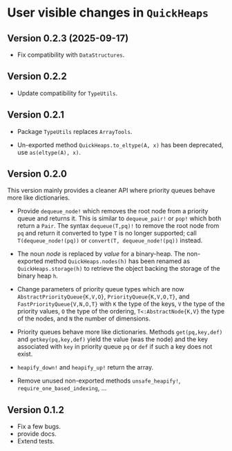 # User visible changes in `QuickHeaps`

## Version 0.2.3 (2025-09-17)

- Fix compatibility with `DataStructures`.

## Version 0.2.2

- Update compatibility for `TypeUtils`.

## Version 0.2.1

- Package `TypeUtils` replaces `ArrayTools`.

- Un-exported method `QuickHeaps.to_eltype(A, x)` has been deprecated, use
  `as(eltype(A), x)`.

## Version 0.2.0

This version mainly provides a cleaner API where priority queues behave more
like dictionaries.

- Provide `dequeue_node!` which removes the root node from a priority queue and
  returns it. This is similar to `dequeue_pair!` or `pop!` which both return a
  `Pair`. The syntax `dequeue(T,pq)!` to remove the root node from `pq` and
  return it converted to type `T` is no longer supported; call
  `T(dequeue_node!(pq))` or `convert(T, dequeue_node!(pq))` instead.

- The noun *node* is replaced by *value* for a binary-heap. The non-exported
  method `QuickHeaps.nodes(h)` has been renamed as `QuickHeaps.storage(h)` to
  retrieve the object backing the storage of the binary heap `h`.

- Change parameters of priority queue types which are now
  `AbstractPriorityQueue{K,V,O}`, `PriorityQueue{K,V,O,T}`, and
  `FastPriorityQueue{V,N,O,T}` with `K` the type of the keys, `V` the type of
  the priority values, `O` the type of the ordering, `T<:AbstractNode{K,V}` the
  type of the nodes, and `N` the number of dimensions.

- Priority queues behave more like dictionaries. Methods `get(pq,key,def)` and
  `getkey(pq,key,def)` yield the value (was the node) and the key associated
  with `key` in priority queue `pq` or `def` if such a key does not exist.

- `heapify_down!` and `heapify_up!` return the array.

- Remove unused non-exported methods `unsafe_heapify!`,
  `require_one_based_indexing`, ...


## Version 0.1.2

- Fix a few bugs.
- provide docs.
- Extend tests.
